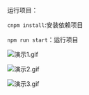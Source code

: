 运行项目：

`cnpm install`:安装依赖项目

`npm run start`：运行项目

![演示1.gif](https://s1.ax1x.com/2020/08/24/dDWmJH.gif)

![演示2.gif](https://s1.ax1x.com/2020/08/24/dDWMQI.gif)

![演示3.gif](https://s1.ax1x.com/2020/08/24/dDW3ef.gif)